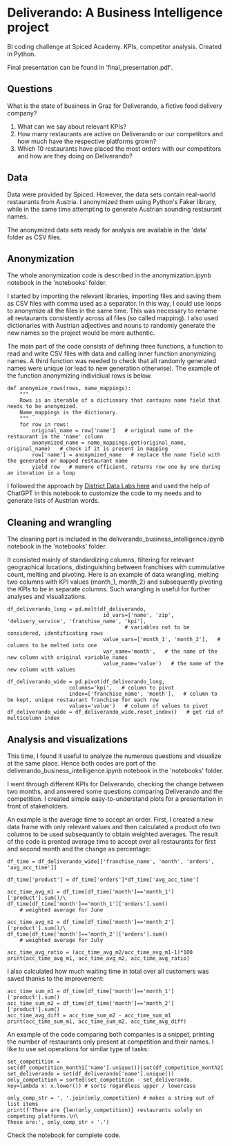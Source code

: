 # Deliverando: A Business Intelligence project

BI coding challenge at Spiced Academy. KPIs, competitor analysis. Created in Python.

Final presentation can be found in 'final_presentation.pdf'.


## Questions

What is the state of business in Graz for Deliverando, a fictive food delivery company?

1. What can we say about relevant KPIs?
2. How many restaurants are active on Deliverando or our competitors and how much have the respective platforms grown?
3. Which 10 restaurants have placed the most orders with our competitors and how are they doing on Deliverando?

## Data

Data were provided by Spiced. However, the data sets contain real-world restaurants from Austria. I anonymized them using Python's Faker library, while in the same time attempting to generate Austrian sounding restaurant names.

The anonymized data sets ready for analysis are available in the 'data' folder as CSV files.

## Anonymization

The whole anonymization code is described in the anonymization.ipynb notebook in the 'notebooks' folder.

I started by importing the relevant libraries, importing files and saving them as CSV files with comma used as a separator. In this way, I could use loops to anonymize all the files in the same time. This was necessary to rename all restaurants consistently across all files (so called mapping). I also used dictionaries with Austrian adjectives and nouns to randomly generate the new names so the project would be more authentic.

The main part of the code consists of defining three functions, a function to read and write CSV files with data and calling inner function anonymizing names. A third function was needed to check that all randomly generated names were unique (or lead to new generation otherwise). The example of the function anonymizing individiual rows is below.

```
def anonymize_rows(rows, name_mappings):
    """
    Rows is an iterable of a dictionary that contains name field that needs to be anonymized.
    Name_mappings is the dictionary.
    """
    for row in rows:
        original_name = row['name']   # original name of the restaurant in the 'name' column
        anonymized_name = name_mappings.get(original_name, original_name)   # check if it is present in mapping
        row['name'] = anonymized_name   # replace the name field with the generated or mapped restaurant name
        yield row   # memore efficient, returns row one by one during an iteration in a loop
```

I followed the approach by [District Data Labs here](https://medium.com/district-data-labs/a-practical-guide-to-anonymizing-datasets-with-python-faker-ecf15114c9be) and used the help of ChatGPT in this notebook to customize the code to my needs and to generate lists of Austrian words.

## Cleaning and wrangling

The cleaning part is included in the deliverando_business_intelligence.ipynb notebook in the 'notebooks' folder.

It consisted mainly of standardizing columns, filtering for relevant geographical locations, distinguishing between franchises with cummulative count, melting and pivoting. Here is an example of data wrangling, melting two columns with KPI values (month_1, month_2) and subsequently pivoting the KPIs to be in separate columns. Such wrangling is useful for further analyses and visualizations.

```
df_deliverando_long = pd.melt(df_deliverando, 
                               id_vars=['name', 'zip', 'delivery_service', 'franchise_name', 'kpi'],
                                      # variables not to be considered, identificating rows
                               value_vars=['month_1', 'month_2'],   # columns to be melted into one
                               var_name='month',   # the name of the new column with original variable names
                               value_name='value')   # the name of the new column with values

df_deliverando_wide = pd.pivot(df_deliverando_long,
                    columns='kpi',   # column to pivot
                    index=['franchise_name', 'month'],   # column to be kept, unique restaurant franchise for each row
                    values='value')   # column of values to pivot
df_deliverando_wide = df_deliverando_wide.reset_index()   # get rid of multicolumn index
```

## Analysis and visualizations

This time, I found it useful to analyze the numerous questions and visualize at the same place. Hence both codes are part of the deliverando_business_intelligence.ipynb notebook in the 'notebooks' folder.

I went through different KPIs for Deliverando, checking the change between two months, and answered some questions comparing Deliverando and the competition. I created simple easy-to-understand plots for a presentation in front of stakeholders.

An example is the average time to accept an order. First, I created a new data frame with only relevant values and then calculated a product ofo two columns to be used subsequantly to obtain weighted averages. The result of the code is prented average time to accept over all restaurants for first and second month and the change as percentage:

```
df_time = df_deliverando_wide[['franchise_name', 'month', 'orders', 'avg_acc_time']]

df_time['product'] = df_time['orders']*df_time['avg_acc_time']

acc_time_avg_m1 = df_time[df_time['month']=='month_1']['product'].sum()/\
df_time[df_time['month']=='month_1']['orders'].sum()
    # weighted average for June

acc_time_avg_m2 = df_time[df_time['month']=='month_2']['product'].sum()/\
df_time[df_time['month']=='month_2']['orders'].sum()
    # weighted average for July

acc_time_avg_ratio = (acc_time_avg_m2/acc_time_avg_m1-1)*100
print(acc_time_avg_m1, acc_time_avg_m2, acc_time_avg_ratio)
```

I also calculated how much waiting time in total over all customers was saved thanks to the improvement:

```
acc_time_sum_m1 = df_time[df_time['month']=='month_1']['product'].sum()
acc_time_sum_m2 = df_time[df_time['month']=='month_2']['product'].sum()
acc_time_avg_diff = acc_time_sum_m2 - acc_time_sum_m1
print(acc_time_sum_m1, acc_time_sum_m2, acc_time_avg_diff)
```

An example of the code comparing both companies is a snippet, printing the number of restaurants only present at competition and their names. I like to use set operations for similar type of tasks:

```
set_competition = set(df_competition_month1['name'].unique())|set(df_competition_month2['name'].unique())
set_deliverando = set(df_deliverando['name'].unique())
only_competition = sorted(set_competition - set_deliverando, key=lambda x: x.lower()) # sorts regardless upper / lowercase

only_comp_str = ', '.join(only_competition) # makes a string out of list items
print(f'There are {len(only_competition)} restaurants solely on competing platforms.\n\
These are:', only_comp_str + '.')
```

Check the notebook for complete code.
